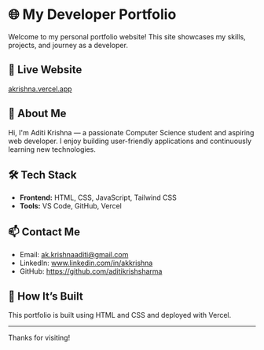 # 🌐 My Developer Portfolio

Welcome to my personal portfolio website! This site showcases my skills, projects, and journey as a developer.

## 🔗 Live Website
[akrishna.vercel.app](https://akrishna.vercel.app)

## 📌 About Me
Hi, I'm Aditi Krishna — a passionate Computer Science student and aspiring web developer. I enjoy building user-friendly applications and continuously learning new technologies.

## 🛠️ Tech Stack
- **Frontend:** HTML, CSS, JavaScript, Tailwind CSS
- **Tools:** VS Code, GitHub, Vercel


## 📫 Contact Me
- Email: ak.krishnaaditi@gmail.com
- LinkedIn: www.linkedin.com/in/akkrishna
- GitHub: https://github.com/aditikrishsharma

## 🚀 How It’s Built
This portfolio is built using HTML and CSS and deployed with Vercel.

---

Thanks for visiting!
